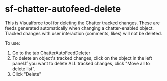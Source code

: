 sf-chatter-autofeed-delete
==========================

This is Visualforce tool for deleting the Chatter tracked changes. These are feeds generated automatically when changing a chatter-enabled object.
Tracked changes with user interaction (comments, likes) will not be deleted.

To use:
1. Go to the tab ChatterAutoFeedDeleter
2. To delete an object's tracked changes, click on the object in the left panel.If you want to delete ALL tracked changes, click "Move all to delete list".
3. Click "Delete"
